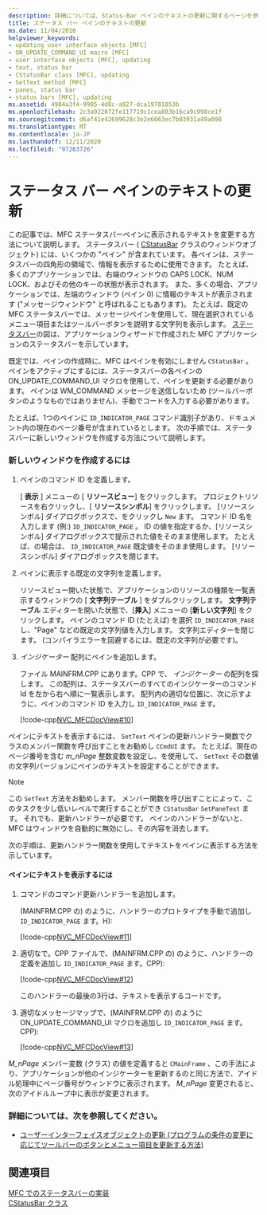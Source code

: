 ```yaml
---
description: 詳細については、Status-Bar ペインのテキストの更新に関するページを参照してください。
title: ステータス バー ペインのテキストの更新
ms.date: 11/04/2016
helpviewer_keywords:
- updating user interface objects [MFC]
- ON_UPDATE_COMMAND_UI macro [MFC]
- user interface objects [MFC], updating
- text, status bar
- CStatusBar class [MFC], updating
- SetText method [MFC]
- panes, status bar
- status bars [MFC], updating
ms.assetid: 4984a3f4-9905-4d8c-a927-dca19781053b
ms.openlocfilehash: 2c3a922072fe117719c1cea803b16ca9c998ce1f
ms.sourcegitcommit: d6af41e42699628c3e2e6063ec7b03931a49a098
ms.translationtype: MT
ms.contentlocale: ja-JP
ms.lasthandoff: 12/11/2020
ms.locfileid: "97263726"
---
```

# <a name="updating-the-text-of-a-status-bar-pane"></a>ステータス バー ペインのテキストの更新

この記事では、MFC ステータスバーペインに表示されるテキストを変更する方法について説明します。 ステータスバー ( [CStatusBar](../mfc/reference/cstatusbar-class.md) クラスのウィンドウオブジェクト) には、いくつかの "ペイン" が含まれています。 各ペインは、ステータスバーの四角形の領域で、情報を表示するために使用できます。 たとえば、多くのアプリケーションでは、右端のウィンドウの CAPS LOCK、NUM LOCK、およびその他のキーの状態が表示されます。 また、多くの場合、アプリケーションでは、左端のウィンドウ (ペイン 0) に情報のテキストが表示されます ("メッセージウィンドウ" と呼ばれることもあります)。 たとえば、既定の MFC ステータスバーでは、メッセージペインを使用して、現在選択されているメニュー項目またはツールバーボタンを説明する文字列を表示します。 [ステータスバー](../mfc/status-bar-implementation-in-mfc.md)の図は、アプリケーションウィザードで作成された MFC アプリケーションのステータスバーを示しています。

既定では、ペインの作成時に、MFC はペインを有効にしません `CStatusBar` 。 ペインをアクティブにするには、ステータスバーの各ペインの ON_UPDATE_COMMAND_UI マクロを使用して、ペインを更新する必要があります。 ペインは WM_COMMAND メッセージを送信しないため (ツールバーボタンのようなものではありません)、手動でコードを入力する必要があります。

たとえば、1つのペインに `ID_INDICATOR_PAGE` コマンド識別子があり、ドキュメント内の現在のページ番号が含まれているとします。 次の手順では、ステータスバーに新しいウィンドウを作成する方法について説明します。

### <a name="to-make-a-new-pane"></a>新しいウィンドウを作成するには

1. ペインのコマンド ID を定義します。

   [ **表示** ] メニューの [ **リソースビュー**] をクリックします。 プロジェクトリソースを右クリックし、[ **リソースシンボル**] をクリックします。 [リソースシンボル] ダイアログボックスで、をクリックし `New` ます。 コマンド ID 名を入力します (例:) `ID_INDICATOR_PAGE` 。 ID の値を指定するか、[リソースシンボル] ダイアログボックスで提示された値をそのまま使用します。 たとえば、の場合は、 `ID_INDICATOR_PAGE` 既定値をそのまま使用します。 [リソースシンボル] ダイアログボックスを閉じます。

1. ペインに表示する既定の文字列を定義します。

   リソースビュー開いた状態で、アプリケーションのリソースの種類を一覧表示するウィンドウの [ **文字列テーブル** ] をダブルクリックします。 **文字列テーブル** エディターを開いた状態で、[**挿入**] メニューの [**新しい文字列**] をクリックします。 ペインのコマンド ID (たとえば) を選択 `ID_INDICATOR_PAGE` し、"Page" などの既定の文字列値を入力します。 文字列エディターを閉じます。 (コンパイラエラーを回避するには、既定の文字列が必要です)。

1. *インジケーター* 配列にペインを追加します。

   ファイル MAINFRM.CPP にあります。CPP で、 *インジケーター* の配列を探します。 この配列は、ステータスバーのすべてのインジケーターのコマンド Id を左から右へ順に一覧表示します。 配列内の適切な位置に、次に示すように、ペインのコマンド ID を入力し `ID_INDICATOR_PAGE` ます。

   [!code-cpp[NVC_MFCDocView#10](../mfc/codesnippet/cpp/updating-the-text-of-a-status-bar-pane_1.cpp)]

ペインにテキストを表示するには、 `SetText` ペインの更新ハンドラー関数でクラスのメンバー関数を呼び出すことをお勧めし `CCmdUI` ます。 たとえば、現在のページ番号を含む *m_nPage* 整数変数を設定し、を使用して、 `SetText` その数値の文字列バージョンにペインのテキストを設定することができます。

> [!NOTE]
> この `SetText` 方法をお勧めします。 メンバー関数を呼び出すことによって、このタスクを少し低いレベルで実行することができ `CStatusBar` `SetPaneText` ます。 それでも、更新ハンドラーが必要です。 ペインのハンドラーがないと、MFC はウィンドウを自動的に無効にし、その内容を消去します。

次の手順は、更新ハンドラー関数を使用してテキストをペインに表示する方法を示しています。

#### <a name="to-make-a-pane-display-text"></a>ペインにテキストを表示するには

1. コマンドのコマンド更新ハンドラーを追加します。

   (MAINFRM.CPP の) のように、ハンドラーのプロトタイプを手動で追加し `ID_INDICATOR_PAGE` ます。H):

   [!code-cpp[NVC_MFCDocView#11](../mfc/codesnippet/cpp/updating-the-text-of-a-status-bar-pane_2.h)]

1. 適切なで。CPP ファイルで、(MAINFRM.CPP の) のように、ハンドラーの定義を追加し `ID_INDICATOR_PAGE` ます。CPP):

   [!code-cpp[NVC_MFCDocView#12](../mfc/codesnippet/cpp/updating-the-text-of-a-status-bar-pane_3.cpp)]

   このハンドラーの最後の3行は、テキストを表示するコードです。

1. 適切なメッセージマップで、(MAINFRM.CPP の) のように ON_UPDATE_COMMAND_UI マクロを追加し `ID_INDICATOR_PAGE` ます。CPP):

   [!code-cpp[NVC_MFCDocView#13](../mfc/codesnippet/cpp/updating-the-text-of-a-status-bar-pane_4.cpp)]

*M_nPage* メンバー変数 (クラス) の値を定義すると `CMainFrame` 、この手法により、アプリケーションが他のインジケーターを更新するのと同じ方法で、アイドル処理中にページ番号がウィンドウに表示されます。 *M_nPage* 変更されると、次のアイドルループ中に表示が変更されます。

### <a name="what-do-you-want-to-know-more-about"></a>詳細については、次を参照してください。

- [ユーザーインターフェイスオブジェクトの更新 (プログラムの条件の変更に応じてツールバーのボタンとメニュー項目を更新する方法)](../mfc/how-to-update-user-interface-objects.md)

## <a name="see-also"></a>関連項目

[MFC でのステータスバーの実装](../mfc/status-bar-implementation-in-mfc.md)<br/>
[CStatusBar クラス](../mfc/reference/cstatusbar-class.md)
